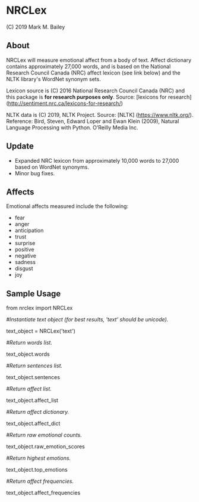 # NRCLex

(C) 2019 Mark M. Bailey

## About
NRCLex will measure emotional affect from a body of text.  Affect dictionary contains approximately 27,000 words, and is based on the National Research Council Canada (NRC) affect lexicon (see link below) and the NLTK library's WordNet synonym sets.

Lexicon source is (C) 2016 National Research Council Canada (NRC) and this package is **for research purposes only**.  Source: [lexicons for research] (http://sentiment.nrc.ca/lexicons-for-research/)

NLTK data is (C) 2019, NLTK Project.  Source: [NLTK] (https://www.nltk.org/).  Reference: Bird, Steven, Edward Loper and Ewan Klein (2009), Natural Language Processing with Python. O’Reilly Media Inc.

## Update
* Expanded NRC lexicon from approximately 10,000 words to 27,000 based on WordNet synonyms.
* Minor bug fixes.

## Affects
Emotional affects measured include the following:

* fear
* anger
* anticipation
* trust
* surprise
* positive
* negative
* sadness
* disgust
* joy

## Sample Usage

from nrclex import NRCLex  


*#Instantiate text object (for best results, 'text' should be unicode).*  

text_object = NRCLex('text')  


*#Return words list.*  

text_object.words  


*#Return sentences list.*  

text_object.sentences  


*#Return affect list.*  

text_object.affect_list  


*#Return affect dictionary.*  

text_object.affect_dict  


*#Return raw emotional counts.*  

text_object.raw_emotion_scores  


*#Return highest emotions.*  

text_object.top_emotions  


*#Return affect frequencies.*  

text_object.affect_frequencies  